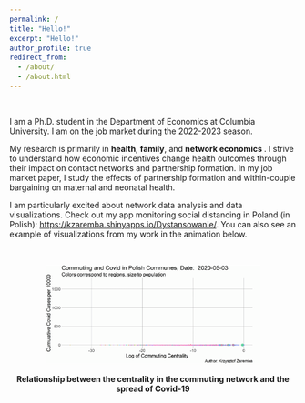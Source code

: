 ```yaml
---
permalink: /
title: "Hello!"
excerpt: "Hello!"
author_profile: true
redirect_from: 
  - /about/
  - /about.html
---
```



<br>

I am a Ph.D. student in the Department of Economics at Columbia University.  I am on the job market during the 2022-2023 season.

My research is primarily in <b>health</b>, <b>family</b>, and <b>network economics </b>. I strive to understand how economic incentives change health outcomes through their impact on contact networks and partnership formation. In my job market paper, I study the effects of partnership formation and within-couple bargaining on maternal and neonatal health. 

I am particularly excited about network data analysis and data visualizations. Check out my app monitoring social distancing in Poland (in Polish): https://kzaremba.shinyapps.io/Dystansowanie/. You can also see an example of visualizations from my work in the animation below.

<br>



<p align="center">
<img src="/images/Centrality_animated_cc.gif" width="75%"> 
</p>

<p align="center">
<b>Relationship between the centrality in the commuting network and the spread of Covid-19</b>
</p>
